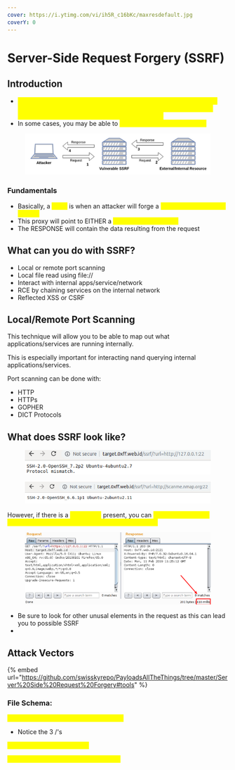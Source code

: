 ```yaml
---
cover: https://i.ytimg.com/vi/ih5R_c16bKc/maxresdefault.jpg
coverY: 0
---
```


# Server-Side Request Forgery (SSRF)

## Introduction

* <mark style="color:yellow;">An attacker can expose internal network configurations and have the ability to reveal secrets and other information from internal network enumeration stemming from a vulnerable web app</mark>
* In some cases, you may be able to <mark style="color:yellow;">access other internal systems</mark>

<figure><img src="../.gitbook/assets/image (2) (1).png" alt=""><figcaption></figcaption></figure>

### Fundamentals

* Basically, a <mark style="color:yellow;">SSRF</mark> is when an attacker will forge a <mark style="color:yellow;">request that will act as a proxy</mark>
* This proxy will point to EITHER a <mark style="color:yellow;">local or remote source</mark>
* The RESPONSE will contain the data resulting from the request

## What can you do with SSRF?

* Local or remote port scanning
* Local file read using file://
* Interact with internal apps/service/network
* RCE by chaining services on the internal network
* Reflected XSS or CSRF

## Local/Remote Port Scanning

This technique will allow you to be able to map out what applications/services are running internally.

This is especially important for interacting nand querying internal applications/services.

Port scanning can be done with:

* HTTP
* HTTPs
* GOPHER
* DICT Protocols

## What does SSRF look like?

<figure><img src="../.gitbook/assets/image (5).png" alt=""><figcaption></figcaption></figure>

<figure><img src="../.gitbook/assets/image.png" alt=""><figcaption></figcaption></figure>

However, if there is a <mark style="color:yellow;">blind SSRF</mark> present, you can <mark style="color:yellow;">pay attention to the content-length, response time, or HTTP status code</mark>

<figure><img src="../.gitbook/assets/image (1).png" alt=""><figcaption></figcaption></figure>

* Be sure to look for other unusal elements in the request as this can lead you to possible SSRF
*

## Attack Vectors

{% embed url="https://github.com/swisskyrepo/PayloadsAllTheThings/tree/master/Server%20Side%20Request%20Forgery#tools" %}

### File Schema:&#x20;

<mark style="color:yellow;">`GET /?url=file:///etc/passwd HTTP/1.1`</mark>

* Notice the 3 /'s&#x20;

<mark style="color:yellow;">`GET /?url=file:/PathToFile`</mark>

<mark style="color:yellow;">`GET /?url=file://hostname/PathToFile`</mark>
